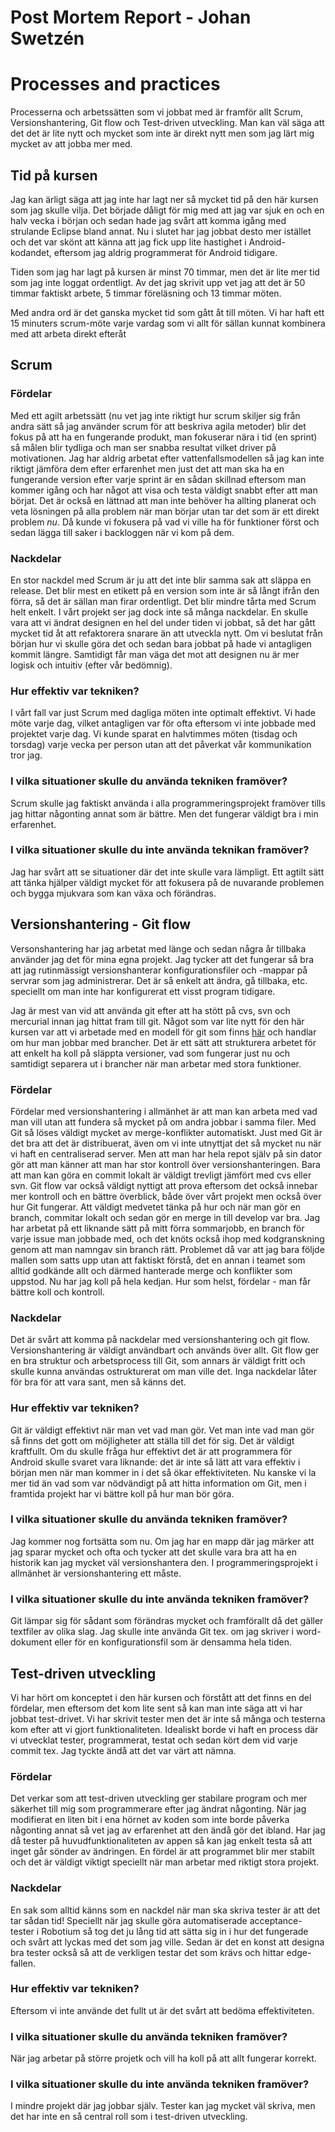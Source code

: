 Post Mortem Report - Johan Swetzén
==================================

# Processes and practices

Processerna och arbetssätten som vi jobbat med är framför allt Scrum, Versionshantering, Git flow och Test-driven utveckling. Man kan väl säga att det det är lite nytt och mycket som inte är direkt nytt men som jag lärt mig mycket av att jobba mer med.

## Tid på kursen

Jag kan ärligt säga att jag inte har lagt ner så mycket tid på den här kursen som jag skulle vilja. Det började dåligt för mig med att jag var sjuk en och en halv vecka i början och sedan hade jag svårt att komma igång med strulande Eclipse bland annat. Nu i slutet har jag jobbat desto mer istället och det var skönt att känna att jag fick upp lite hastighet i Android-kodandet, eftersom jag aldrig programmerat för Android tidigare.

Tiden som jag har lagt på kursen är minst 70 timmar, men det är lite mer tid som jag inte loggat ordentligt. Av det jag skrivit upp vet jag att det är 50 timmar faktiskt arbete, 5 timmar föreläsning och 13 timmar möten. 

Med andra ord är det ganska mycket tid som gått åt till möten. Vi har haft ett 15 minuters scrum-möte varje vardag som vi allt för sällan kunnat kombinera med att arbeta direkt efteråt

## Scrum

### Fördelar

Med ett agilt arbetssätt (nu vet jag inte riktigt hur scrum skiljer sig från andra sätt så jag använder scrum för att beskriva agila metoder) blir det fokus på att ha en fungerande produkt, man fokuserar nära i tid (en sprint) så målen blir tydliga och man ser snabba resultat vilket driver på motivationen. Jag har aldrig arbetat efter vattenfallsmodellen så jag kan inte riktigt jämföra dem efter erfarenhet men just det att man ska ha en fungerande version efter varje sprint är en sådan skillnad eftersom man kommer igång och har något att visa och testa väldigt snabbt efter att man börjat. Det är också en lättnad att man inte behöver ha allting planerat och veta lösningen på alla problem när man börjar utan tar det som är ett direkt problem *nu*. Då kunde vi fokusera på vad vi ville ha för funktioner först och sedan lägga till saker i backloggen när vi kom på dem.

### Nackdelar

En stor nackdel med Scrum är ju att det inte blir samma sak att släppa en release. Det blir mest en etikett på en version som inte är så långt ifrån den förra, så det är sällan man firar ordentligt. Det blir mindre tårta med Scrum helt enkelt. I vårt projekt ser jag dock inte så många nackdelar. En skulle vara att vi ändrat designen en hel del under tiden vi jobbat, så det har gått mycket tid åt att refaktorera snarare än att utveckla nytt. Om vi beslutat från början hur vi skulle göra det och sedan bara jobbat på hade vi antagligen kommit längre. Samtidigt får man väga det mot att designen nu är mer logisk och intuitiv (efter vår bedömnig).

### Hur effektiv var tekniken?

I vårt fall var just Scrum med dagliga möten inte optimalt effektivt. Vi hade möte varje dag, vilket antagligen var för ofta eftersom vi inte jobbade med projektet varje dag. Vi kunde sparat en halvtimmes möten (tisdag och torsdag) varje vecka per person utan att det påverkat vår kommunikation tror jag.

### I vilka situationer skulle du använda tekniken framöver?

Scrum skulle jag faktiskt använda i alla programmeringsprojekt framöver tills jag hittar någonting annat som är bättre. Men det fungerar väldigt bra i min erfarenhet.

### I vilka situationer skulle du inte använda teknikan framöver?

Jag har svårt att se situationer där det inte skulle vara lämpligt. Ett agtilt sätt att tänka hjälper väldigt mycket för att fokusera på de nuvarande problemen och bygga mjukvara som kan växa och förändras.


## Versionshantering - Git flow

Versonshantering har jag arbetat med länge och sedan några år tillbaka använder jag det för mina egna projekt. Jag tycker att det fungerar så bra att jag rutinmässigt versionshanterar konfigurationsfiler och -mappar på servrar som jag administrerar. Det är så enkelt att ändra, gå tillbaka, etc. speciellt om man inte har konfigurerat ett visst program tidigare.

Jag är mest van vid att använda git efter att ha stött på cvs, svn och mercurial innan jag hittat fram till git. Något som var lite nytt för den här kursen var att vi arbetade med en modell för git som finns [här](http://nvie.com/posts/a-successful-git-branching-model/) och handlar om hur man jobbar med brancher. Det är ett sätt att strukturera arbetet för att enkelt ha koll på släppta versioner, vad som fungerar just nu och samtidigt separera ut i brancher när man arbetar med stora funktioner.

### Fördelar

Fördelar med versionshantering i allmänhet är att man kan arbeta med vad man vill utan att fundera så mycket på om andra jobbar i samma filer. Med Git så löses väldigt mycket av merge-konflikter automatiskt. Just med Git är det bra att det är distribuerat, även om vi inte utnyttjat det så mycket nu när vi haft en centraliserad server. Men att man har hela repot själv på sin dator gör att man känner att man har stor kontroll över versionshanteringen. Bara att man kan göra en commit lokalt är väldigt trevligt jämfört med cvs eller svn. Git flow var också väldigt nyttigt att prova eftersom det också innebar mer kontroll och en bättre överblick, både över vårt projekt men också över hur Git fungerar. Att väldigt medvetet tänka på hur och när man gör en branch, commitar lokalt och sedan gör en merge in till develop var bra. Jag har arbetat på ett liknande sätt på mitt förra sommarjobb, en branch för varje issue man jobbade med, och det knöts också ihop med kodgranskning genom att man namngav sin branch rätt. Problemet då var att jag bara följde mallen som satts upp utan att faktiskt förstå, det en annan i teamet som alltid godkände allt och därmed hanterade merge och konflikter som uppstod. Nu har jag koll på hela kedjan. Hur som helst, fördelar - man får bättre koll och kontroll.

### Nackdelar

Det är svårt att komma på nackdelar med versionshantering och git flow. Versionshantering är väldigt användbart och används över allt. Git flow ger en bra struktur och arbetsprocess till Git, som annars är väldigt fritt och skulle kunna användas ostrukturerat om man ville det. Inga nackdelar låter för bra för att vara sant, men så känns det.

### Hur effektiv var tekniken?

Git är väldigt effektivt när man vet vad man gör. Vet man inte vad man gör så finns det gott om möjligheter att ställa till det för sig. Det är väldigt kraftfullt. Om du skulle fråga hur effektivt det är att programmera för Android skulle svaret vara liknande: det är inte så lätt att vara effektiv i början men när man kommer in i det så ökar effektiviteten. Nu kanske vi la mer tid än vad som var nödvändigt på att hitta information om Git, men i framtida projekt har vi bättre koll på hur man bör göra.

### I vilka situationer skulle du använda tekniken framöver?

Jag kommer nog fortsätta som nu. Om jag har en mapp där jag märker att jag sparar mycket och ofta och tycker att det skulle vara bra att ha en historik kan jag mycket väl versionshantera den. I programmeringsprojekt i allmänhet är versionshantering ett måste.

### I vilka situationer skulle du inte använda tekniken framöver?

Git lämpar sig för sådant som förändras mycket och framförallt då det gäller textfiler av olika slag. Jag skulle inte använda Git tex. om jag skriver i word-dokument eller för en konfigurationsfil som är densamma hela tiden.

## Test-driven utveckling

Vi har hört om konceptet i den här kursen och förstått att det finns en del fördelar, men eftersom det kom lite sent så kan man inte säga att vi har jobbat test-drivet. Vi har skrivit tester men det är inte så många och testerna kom efter att vi gjort funktionaliteten. Idealiskt borde vi haft en process där vi utvecklat tester, programmerat, testat och sedan kört dem vid varje commit tex. Jag tyckte ändå att det var värt att nämna.

### Fördelar

Det verkar som att test-driven utveckling ger stabilare program och mer säkerhet till mig som programmerare efter jag ändrat någonting. När jag modifierat en liten bit i ena hörnet av koden som inte borde påverka någonting annat så vet jag av erfarenhet att den ändå gör det ibland. Har jag då tester på huvudfunktionaliteten av appen så kan jag enkelt testa så att inget går sönder av ändringen. En fördel är att programmet blir mer stabilt och det är väldigt viktigt speciellt när man arbetar med riktigt stora projekt.

### Nackdelar

En sak som alltid känns som en nackdel när man ska skriva tester är att det tar sådan tid! Speciellt när jag skulle göra automatiserade acceptance-tester i Robotium så tog det ju lång tid att sätta sig in i hur det fungerade och svårt att lyckas med det som jag ville. Sedan är det en konst att designa bra tester också så att de verkligen testar det som krävs och hittar edge-fallen.

### Hur effektiv var tekniken?

Eftersom vi inte använde det fullt ut är det svårt att bedöma effektiviteten.

### I vilka situationer skulle du använda tekniken framöver?

När jag arbetar på större projetk och vill ha koll på att allt fungerar korrekt.

### I vilka situationer skulle du inte använda tekniken framöver?

I mindre projekt där jag jobbar själv. Tester kan jag mycket väl skriva, men det har inte en så central roll som i test-driven utveckling.


